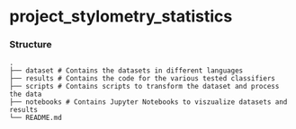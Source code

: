 # project_stylometry_statistics

### Structure

    .
    ├── dataset # Contains the datasets in different languages
    ├── results # Contains the code for the various tested classifiers
    ├── scripts # Contains scripts to transform the dataset and process the data
    ├── notebooks # Contains Jupyter Notebooks to viszualize datasets and results
    └── README.md
